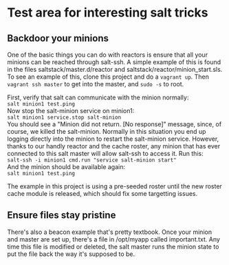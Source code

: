 # Test area for interesting salt tricks

## Backdoor your minions
One of the basic things you can do with reactors is ensure that all your minions can be reached through salt-ssh.
A simple example of this is found in the files saltstack/master.d/reactor and saltstack/reactor/minion_start.sls. To 
see an example of this, clone this project and do a `vagrant up`. Then `vagrant ssh master` to get into the master, and 
`sudo -s` to root.

First, verify that salt can communicate with the minion normally:  
`salt minion1 test.ping`  
Now stop the salt-minion service on minion1:  
`salt minion1 service.stop salt-minion`  
You should see a "Minion did not return. \[No response\]" message, since, of course, we killed the salt-minion.
Normally in this situation you end up logging directly into the minion to restart the salt-minion service. However,
thanks to our handly reactor and the cache roster, any minion that has ever connected to this salt master will
allow salt-ssh to access it. Run this:  
`salt-ssh -i minion1 cmd.run "service salt-minion start"`  
And the minion should be available again:  
`salt minion1 test.ping`  

The example in this project is using a pre-seeded roster until the new roster cache module is released, which should
fix some targetting issues.


## Ensure files stay pristine
There's also a beacon example that's pretty textbook. Once your minion and master are set up, there's a file in
/opt/myapp called important.txt. Any time this file is modified or deleted, the salt master runs the minion state
to put the file back the way it's supposed to be.


